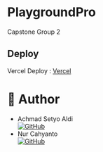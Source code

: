 # PlaygroundPro

Capstone Group 2

## Deploy

Vercel Deploy : [Vercel]()

# 🤖 Author

- Achmad Setyo Aldi <br> [![GitHub](https://img.shields.io/badge/setyoaldi-%23121011.svg?style=for-the-badge&logo=github&logoColor=white)](https://github.com/setyoaldi)
- Nur Cahyanto <br> [![GitHub](https://img.shields.io/badge/Razdan12-%23121011.svg?style=for-the-badge&logo=github&logoColor=white)](https://github.com/Razdan12)
